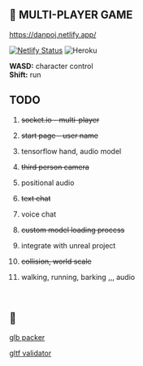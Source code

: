 ## 🌈 MULTI-PLAYER GAME

https://danpoj.netlify.app/

[![Netlify Status](https://api.netlify.com/api/v1/badges/aff9a6e9-c144-4cfc-a1af-463b7e3a0eeb/deploy-status)](https://app.netlify.com/sites/danpoj/deploys)
![Heroku](https://heroku-badge.herokuapp.com/?app=cd2-project&svg=1)

**WASD:** character control  
**Shift:** run

## TODO

1. ~~socket.io - multi-player~~

   <!-- <img width="500" alt="multi-player-img" src="https://user-images.githubusercontent.com/88086373/166109269-e02392cd-5e0c-4469-8f50-ca5d48e30b60.png"> -->

2. ~~start page - user name~~

3. tensorflow hand, audio model
4. ~~third person camera~~
5. positional audio
6. ~~text chat~~
7. voice chat
8. ~~custom model loading process~~
9. integrate with unreal project
10. ~~collision, world scale~~
11. walking, running, barking ,,, audio

<br>

## 🔮

[glb packer](https://glb-packer.glitch.me/)

[gltf validator](https://github.khronos.org/glTF-Validator/)
